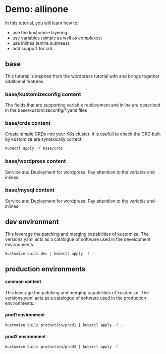 # Demo: allinone

In this tutorial, you will learn how to:
- use the kustomize layering
- use variables (simple as well as complexes)
- use inlines (entire subtrees).
- add support for crd

## base

This tutorial is inspired from the wordpress tutorial with
and brings together additional features.

### base/kustomizeconfig content

The fields that are supporting variable replacement and inline
are described in the base/kustomizeconfig/*.yaml files

### base/crds content

Create simple CRDs into your K8s cluster. It is usefull to check
the CRD built by kustomize are syntaxically correct.

```bash
kubectl apply -f base/crds
```

### base/wordpress content

Service and Deployment for wordpress. Pay attentiion to the variable
and inlines

### base/mysql content

Service and Deployment for wordpress. Pay attentiion to the variable
and inlines

## dev environment

This leverage the patching and merging capabilities of kustomize.
The versions.yaml acts as a catalogue of software used in the development
environments.

```bash
kustomize build dev | kubectl apply -f -
```

## production environments

#### common content

This leverage the patching and merging capabilities of kustomize.
The versions.yaml acts as a catalogue of software used in the production
environments.

#### prod1 environment

```bash
kustomize build production/prod1 | kubectl apply -f -
```

#### prod2 environment

```bash
kustomize build production/prod2 | kubectl apply -f -
```

